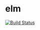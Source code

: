 # elm

[![Build Status](https://travis-ci.com/9renpoto/elm.svg?branch=master)](https://travis-ci.com/9renpoto/elm)
